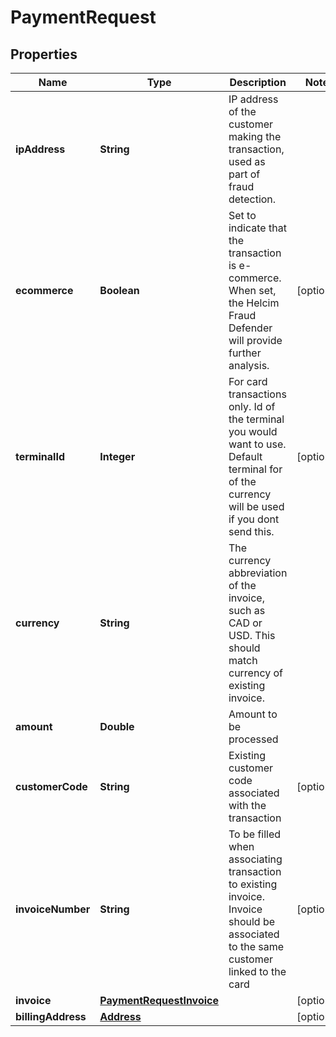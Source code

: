 

# PaymentRequest


## Properties

| Name | Type | Description | Notes |
|------------ | ------------- | ------------- | -------------|
|**ipAddress** | **String** | IP address of the customer making the transaction, used as part of fraud detection. |  |
|**ecommerce** | **Boolean** | Set to indicate that the transaction is e-commerce. When set, the Helcim Fraud Defender will provide further analysis. |  [optional] |
|**terminalId** | **Integer** | For card transactions only. Id of the terminal you would want to use. Default terminal for of the currency will be used if you dont send this. |  [optional] |
|**currency** | **String** | The currency abbreviation of the invoice, such as CAD or USD. This should match currency of existing invoice. |  |
|**amount** | **Double** | Amount to be processed |  |
|**customerCode** | **String** | Existing customer code associated with the transaction |  [optional] |
|**invoiceNumber** | **String** | To be filled when associating transaction to existing invoice. Invoice should be associated to the same customer linked to the card |  [optional] |
|**invoice** | [**PaymentRequestInvoice**](PaymentRequestInvoice.md) |  |  [optional] |
|**billingAddress** | [**Address**](Address.md) |  |  [optional] |



